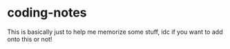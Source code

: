 # coding-notes
This is basically just to help me memorize some stuff, idc if you want to add onto this or not!
